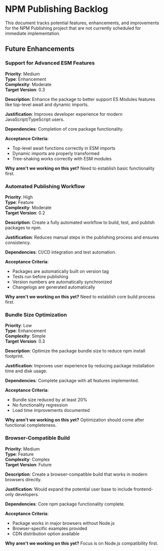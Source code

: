 # NPM Publishing Backlog

This document tracks potential features, enhancements, and improvements for the
NPM Publishing project that are not currently scheduled for immediate
implementation.

## Future Enhancements

### Support for Advanced ESM Features

**Priority**: Medium\
**Type**: Enhancement\
**Complexity**: Moderate\
**Target Version**: 0.3

**Description**: Enhance the package to better support ES Modules features like
top-level await and dynamic imports.

**Justification**: Improves developer experience for modern
JavaScript/TypeScript users.

**Dependencies**: Completion of core package functionality.

**Acceptance Criteria**:

- Top-level await functions correctly in ESM imports
- Dynamic imports are properly transformed
- Tree-shaking works correctly with ESM modules

**Why aren't we working on this yet?** Need to establish basic functionality
first.

### Automated Publishing Workflow

**Priority**: High\
**Type**: Feature\
**Complexity**: Moderate\
**Target Version**: 0.2

**Description**: Create a fully automated workflow to build, test, and publish
packages to npm.

**Justification**: Reduces manual steps in the publishing process and ensures
consistency.

**Dependencies**: CI/CD integration and test automation.

**Acceptance Criteria**:

- Packages are automatically built on version tag
- Tests run before publishing
- Version numbers are automatically synchronized
- Changelogs are generated automatically

**Why aren't we working on this yet?** Need to establish core build process
first.

### Bundle Size Optimization

**Priority**: Low\
**Type**: Enhancement\
**Complexity**: Simple\
**Target Version**: 0.3

**Description**: Optimize the package bundle size to reduce npm install
footprint.

**Justification**: Improves user experience by reducing package installation
time and disk usage.

**Dependencies**: Complete package with all features implemented.

**Acceptance Criteria**:

- Bundle size reduced by at least 20%
- No functionality regression
- Load time improvements documented

**Why aren't we working on this yet?** Optimization should come after functional
completeness.

### Browser-Compatible Build

**Priority**: Medium\
**Type**: Feature\
**Complexity**: Complex\
**Target Version**: Future

**Description**: Create a browser-compatible build that works in modern browsers
directly.

**Justification**: Would expand the potential user base to include frontend-only
developers.

**Dependencies**: Core npm package functionality complete.

**Acceptance Criteria**:

- Package works in major browsers without Node.js
- Browser-specific examples provided
- CDN distribution option available

**Why aren't we working on this yet?** Focus is on Node.js compatibility first.
